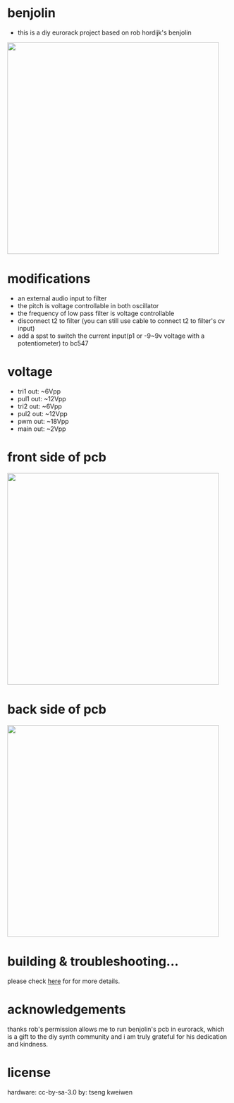 # benjolin
* this is a diy eurorack project based on rob hordijk's benjolin 

<img src="https://cloud.githubusercontent.com/assets/15021145/25553005/d3c58190-2cda-11e7-86a0-99eca499a703.JPG" width="480">

# modifications
* an external audio input to filter
* the pitch is voltage controllable in both oscillator
* the frequency of low pass filter is voltage controllable
* disconnect t2 to filter (you can still use cable to connect t2 to filter's cv input)
* add a spst to switch the current input(p1 or -9~9v voltage with a potentiometer) to bc547 

# voltage
* tri1 out: ~6Vpp
* pul1 out: ~12Vpp
* tri2 out: ~6Vpp
* pul2 out: ~12Vpp
* pwm out: ~18Vpp
* main out: ~2Vpp

# front side of pcb 
<img src="https://cloud.githubusercontent.com/assets/15021145/25553008/ec268f5e-2cda-11e7-9e3f-ba969d126c5f.png" width="480">

# back side of pcb
<img src="https://cloud.githubusercontent.com/assets/15021145/25553009/ec29c958-2cda-11e7-9693-ededf0ead895.png" width="480">

# building & troubleshooting...
please check [here](https://github.com/kweiwen/benjolin/wiki) for for more details.

# acknowledgements
thanks rob's permission allows me to run benjolin's pcb in eurorack, which is a gift to the diy synth community and i am truly grateful for his dedication and kindness.

# license
hardware: cc-by-sa-3.0
by: tseng kweiwen
